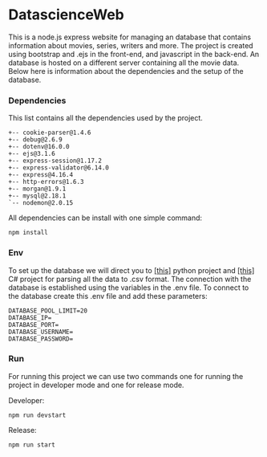 

# DatascienceWeb
This is a node.js express website for managing an database that contains information about movies, series, writers and more. The project is created using bootstrap and .ejs in the front-end, and javascript in the back-end. An database is hosted on a different server containing all the movie data. Below here is information about the dependencies and the setup of the database.

### Dependencies  
This list contains all the dependencies used by the project.
```
+-- cookie-parser@1.4.6
+-- debug@2.6.9
+-- dotenv@16.0.0
+-- ejs@3.1.6
+-- express-session@1.17.2
+-- express-validator@6.14.0
+-- express@4.16.4
+-- http-errors@1.6.3
+-- morgan@1.9.1
+-- mysql@2.18.1
`-- nodemon@2.0.15
```  
All dependencies can be install with one simple command:
```
npm install
```

### Env
To set up the database we will direct you to [\[this\]](https://github.com/sidneydijkstra/DatascienceSql) python project and [\[this\]](https://github.com/Medooosa/Csharp-Parser) C# project for parsing all the data to .csv format. The connection with the database is established using the variables in the .env file. To connect to the database create this .env file and add these parameters:
```
DATABASE_POOL_LIMIT=20
DATABASE_IP=
DATABASE_PORT=
DATABASE_USERNAME=
DATABASE_PASSWORD=
```

### Run
For running this project we can use two commands one for running the project in developer mode and one for release mode.

Developer:
```
npm run devstart
```
Release:
```
npm run start
```
